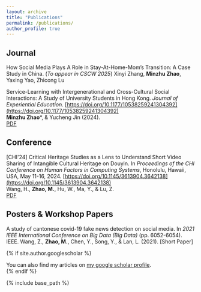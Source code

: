 ```yaml
---
layout: archive
title: "Publications"
permalink: /publications/
author_profile: true
---
```




<!-- # 最后还是手动了，自动搞不定，大不了用 GPT 手动 -->
<!-- {% for post in site.publications reversed %}
  {% include archive-single.html %}
{% endfor %} -->

Journal
---
How Social Media Plays A Role in Stay-At-Home-Mom’s Transition: A Case Study in China. (*To appear in CSCW 2025*)
Xinyi Zhang, **Minzhu Zhao**, Yaxing Yao, Zhicong Lu 

Service-Learning with Intergenerational and Cross-Cultural Social Interactions: A Study of University Students in Hong Kong. *Journal of Experiential Education*. [https://doi.org/10.1177/10538259241304392](https://doi.org/10.1177/10538259241304392)
\
**Minzhu Zhao***, & Yucheng Jin (2024). 
\
[PDF]()

Conference
---
[CHI'24] Critical Heritage Studies as a Lens to Understand Short Video Sharing of Intangible Cultural Heritage on Douyin. In *Proceedings of the CHI Conference on Human Factors in Computing Systems*, Honolulu, Hawaii, USA, May 11-16, 2024. [https://doi.org/10.1145/3613904.3642138](https://doi.org/10.1145/3613904.3642138)
\
Wang, H., **Zhao, M.**, Hu, W., Ma, Y., & Lu, Z. 
\
[PDF]()

Posters & Workshop Papers
---


A study of cantonese covid-19 fake news detection on social media. In *2021 IEEE International Conference on Big Data (Big Data)* (pp. 6052-6054). IEEE.
Wang, Z., **Zhao, M.**, Chen, Y., Song, Y., & Lan, L. (2021). 
[Short Paper]

{% if site.author.googlescholar %}
  <div class="wordwrap">You can also find my articles on <a href="{{site.author.googlescholar}}">my google scholar profile</a>.</div>
{% endif %}

{% include base_path %}
